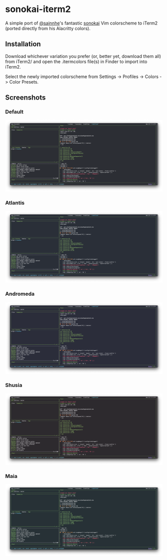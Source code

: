 # sonokai-iterm2

A simple port of [@sainnhe](https://github.com/sainnhe)'s fantastic
[sonokai](https://github.com/sainnhe/sonokai) Vim colorscheme to iTerm2 (ported
directly from his Alacritty colors).

## Installation

Download whichever variation you prefer (or, better yet, download them all) from
iTerm2/ and open the .itermcolors file(s) in Finder to import into iTerm2.

Select the newly imported colorscheme from Settings -> Profiles -> Colors ->
Color Presets.

## Screenshots

### Default

![sonokai default](./screenshots/default.png)

### Atlantis

![sonokai atlantis](./screenshots/atlantis.png)

### Andromeda

![sonokai andromeda](./screenshots/andromeda.png)

### Shusia

![sonokai shusia](./screenshots/shusia.png)

### Maia

![sonokai maia](./screenshots/maia.png)
